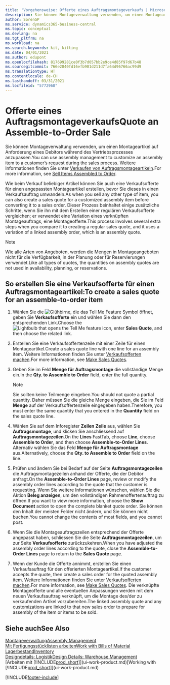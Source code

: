 ```yaml
---
title: 'Vorgehensweise: Offerte eines Auftragsmontageverkaufs | Microsoft Docs'
description: Sie können Montageverwaltung verwenden, um einen Montageartikel auf Anforderung eines Debitors während des Vertriebsprozesses anzupassen.
author: SorenGP
ms.service: dynamics365-business-central
ms.topic: conceptual
ms.devlang: na
ms.tgt_pltfrm: na
ms.workload: na
ms.search.keywords: kit, kitting
ms.date: 04/01/2021
ms.author: edupont
ms.openlocfilehash: 817699281ce0f3b7d057bb2e9ce4d85f97d67b48
ms.sourcegitcommit: 766e2840fd16efb901d211d7fa64d96766ac99d9
ms.translationtype: HT
ms.contentlocale: de-CH
ms.lasthandoff: 03/31/2021
ms.locfileid: "5772968"
---
```

# <a name="quote-an-assemble-to-order-sale"></a><span data-ttu-id="387f0-103">Offerte eines Auftragsmontageverkaufs</span><span class="sxs-lookup"><span data-stu-id="387f0-103">Quote an Assemble-to-Order Sale</span></span>
<span data-ttu-id="387f0-104">Sie können Montageverwaltung verwenden, um einen Montageartikel auf Anforderung eines Debitors während des Vertriebsprozesses anzupassen.</span><span class="sxs-lookup"><span data-stu-id="387f0-104">You can use assembly management to customize an assembly item to a customer’s request during the sales process.</span></span> <span data-ttu-id="387f0-105">Weitere Informationen finden Sie unter [Verkaufen von Auftragsmontageartikeln](assembly-how-to-sell-items-assembled-to-order.md).</span><span class="sxs-lookup"><span data-stu-id="387f0-105">For more information, see [Sell Items Assembled to Order](assembly-how-to-sell-items-assembled-to-order.md).</span></span>  

<span data-ttu-id="387f0-106">Wie beim Verkauf beliebiger Artikel können Sie auch eine Verkaufsofferte für einen angepassten Montageartikel erstellen, bevor Sie dieses in einen Verkaufsauftrag umwandeln.</span><span class="sxs-lookup"><span data-stu-id="387f0-106">As when you sell any other type of item, you can also create a sales quote for a customized assembly item before converting it to a sales order.</span></span> <span data-ttu-id="387f0-107">Dieser Prozess beinhaltet einige zusätzliche Schritte, wenn Sie ihn mit dem Erstellen einer regulären Verkaufsofferte vergleichen; er verwendet eine Variation eines verknüpften Montageauftrags, eine Montageofferte.</span><span class="sxs-lookup"><span data-stu-id="387f0-107">This process involves several extra steps when you compare it to creating a regular sales quote, and it uses a variation of a linked assembly order, which is an assembly quote.</span></span>

> [!NOTE]  
>  <span data-ttu-id="387f0-108">Wie alle Arten von Angeboten, werden die Mengen in Montageangeboten nicht für die Verfügbarkeit, in der Planung oder für Reservierungen verwendet.</span><span class="sxs-lookup"><span data-stu-id="387f0-108">Like all types of quotes, the quantities on assembly quotes are not used in availability, planning, or reservations.</span></span>  

## <a name="to-create-a-sales-quote-for-an-assemble-to-order-item"></a><span data-ttu-id="387f0-109">So erstellen Sie eine Verkaufsofferte für einen Auftragsmontageartikel:</span><span class="sxs-lookup"><span data-stu-id="387f0-109">To create a sales quote for an assemble-to-order item</span></span>  
1.  <span data-ttu-id="387f0-110">Wählen Sie die ![Glühbirne, die das Tell Me Feature](media/ui-search/search_small.png "Tell Me-Funktion") Symbol öffnet, geben Sie **Verkaufsofferte** ein und wählen Sie dann den entsprechenden Link.</span><span class="sxs-lookup"><span data-stu-id="387f0-110">Choose the ![Lightbulb that opens the Tell Me feature](media/ui-search/search_small.png "Tell me what you want to do") icon, enter **Sales Quote**, and then choose the related link.</span></span>  
2.  <span data-ttu-id="387f0-111">Erstellen Sie eine Verkaufsoffertenzeile mit einer Zeile für einen Montageartikel.</span><span class="sxs-lookup"><span data-stu-id="387f0-111">Create a sales quote line with one line for an assembly item.</span></span> <span data-ttu-id="387f0-112">Weitere Informationen finden Sie unter [Verkaufsofferten machen](sales-how-make-offers.md).</span><span class="sxs-lookup"><span data-stu-id="387f0-112">For more information, see [Make Sales Quotes](sales-how-make-offers.md).</span></span>  
3.  <span data-ttu-id="387f0-113">Geben Sie im Feld **Menge für Auftragsmontage** die vollständige Menge ein.</span><span class="sxs-lookup"><span data-stu-id="387f0-113">In the **Qty. to Assemble to Order** field, enter the full quantity.</span></span>

    > [!NOTE]  
    >  <span data-ttu-id="387f0-114">Sie sollten keine Teilmenge eingeben.</span><span class="sxs-lookup"><span data-stu-id="387f0-114">You should not quote a partial quantity.</span></span> <span data-ttu-id="387f0-115">Daher müssen Sie die gleiche Menge eingeben, die Sie im Feld **Menge** auf der Verkaufsoffertenzeile eingegeben haben.</span><span class="sxs-lookup"><span data-stu-id="387f0-115">Therefore, you must enter the same quantity that you entered in the **Quantity** field on the sales quote line.</span></span>  

4.  <span data-ttu-id="387f0-116">Wählen Sie auf dem Inforegister **Zeilen** **Zeile** aus, wählen Sie **Auftragsmontage**, und klicken Sie anschliessend auf **Auftragsmontagezeilen**.</span><span class="sxs-lookup"><span data-stu-id="387f0-116">On the **Lines** FastTab, choose **Line**, choose **Assemble to Order**, and then choose **Assemble-to-Order Lines**.</span></span> <span data-ttu-id="387f0-117">Alternativ wählen Sie das Feld **Menge für Auftragsmontage** aus.</span><span class="sxs-lookup"><span data-stu-id="387f0-117">Alternatively, choose the **Qty. to Assemble to Order** field on the line.</span></span>  
5.  <span data-ttu-id="387f0-118">Prüfen und ändern Sie bei Bedarf auf der Seite **Auftragsmontagezeilen** die Auftragsmontagezeilen anhand der Offerte, die der Debitor anfragt.</span><span class="sxs-lookup"><span data-stu-id="387f0-118">On the **Assemble-to-Order Lines** page, review or modify the assembly order lines according to the quote that the customer is requesting.</span></span> <span data-ttu-id="387f0-119">Wenn Sie weitere Informationen wünschen, wählen Sie die Aktion **Beleg anzeigen**, um den vollständigen Rahmenoffertenauftrag zu öffnen.</span><span class="sxs-lookup"><span data-stu-id="387f0-119">If you want to view more information, choose the **Show Document** action to open the complete blanket quote order.</span></span> <span data-ttu-id="387f0-120">Sie können den Inhalt der meisten Felder nicht ändern, und Sie können nicht buchen.</span><span class="sxs-lookup"><span data-stu-id="387f0-120">You cannot change the contents of most fields, and you cannot post.</span></span>  
6.  <span data-ttu-id="387f0-121">Wenn Sie die Montageauftragszeilen entsprechend der Offerte angepasst haben, schliessen Sie die Seite **Auftragsmontagezeilen**, um zur Seite **Verkaufsofferte** zurückzukehren.</span><span class="sxs-lookup"><span data-stu-id="387f0-121">When you have adjusted the assembly order lines according to the quote, close the **Assemble-to-Order Lines** page to return to the **Sales Quote** page.</span></span>  
7.  <span data-ttu-id="387f0-122">Wenn der Kunde die Offerte annimmt, erstellen Sie einen Verkaufsauftrag für den offerierten Montageartikel.</span><span class="sxs-lookup"><span data-stu-id="387f0-122">If the customer accepts the quote, then create a sales order for the quoted assembly item.</span></span> <span data-ttu-id="387f0-123">Weitere Informationen finden Sie unter [Verkaufsofferten machen](sales-how-make-offers.md).</span><span class="sxs-lookup"><span data-stu-id="387f0-123">For more information, see [Make Sales Quotes](sales-how-make-offers.md).</span></span> <span data-ttu-id="387f0-124">Die verknüpfte Montageofferte und alle eventuellen Anpassungen werden mit dem neuen Verkaufsauftrag verknüpft, um die Montage des/der zu verkaufenden Artikel vorzubereiten.</span><span class="sxs-lookup"><span data-stu-id="387f0-124">The linked assembly quote and any customizations are linked to that new sales order to prepare for assembly of the item or items to be sold.</span></span>  

## <a name="see-also"></a><span data-ttu-id="387f0-125">Siehe auch</span><span class="sxs-lookup"><span data-stu-id="387f0-125">See Also</span></span>  
[<span data-ttu-id="387f0-126">Montageverwaltung</span><span class="sxs-lookup"><span data-stu-id="387f0-126">Assembly Management</span></span>](assembly-assemble-items.md)  
[<span data-ttu-id="387f0-127">Mit Fertigungsstücklisten arbeiten</span><span class="sxs-lookup"><span data-stu-id="387f0-127">Work with Bills of Material</span></span>](inventory-how-work-BOMs.md)  
[<span data-ttu-id="387f0-128">Lagerbestand</span><span class="sxs-lookup"><span data-stu-id="387f0-128">Inventory</span></span>](inventory-manage-inventory.md)  
[<span data-ttu-id="387f0-129">Designdetails: Logistik</span><span class="sxs-lookup"><span data-stu-id="387f0-129">Design Details: Warehouse Management</span></span>](design-details-warehouse-management.md)  
<span data-ttu-id="387f0-130">[Arbeiten mit [!INCLUDE[prod_short](includes/prod_short.md)]](ui-work-product.md)</span><span class="sxs-lookup"><span data-stu-id="387f0-130">[Working with [!INCLUDE[prod_short](includes/prod_short.md)]](ui-work-product.md)</span></span>


[!INCLUDE[footer-include](includes/footer-banner.md)]